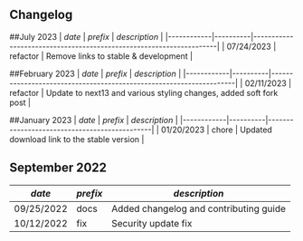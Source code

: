 ## Changelog

##July 2023
| *date*     | *prefix* | *description*                                                      |
|------------|----------|--------------------------------------------------------------------|
| 07/24/2023 | refactor | Remove links to stable & development |


##February 2023
| *date*     | *prefix* | *description*                                                      |
|------------|----------|--------------------------------------------------------------------|
| 02/11/2023 | refactor | Update to next13 and various styling changes, added soft fork post |


##January 2023
| *date*     | *prefix* | *description*                                |
|------------|----------|----------------------------------------------|
| 01/20/2023 | chore     | Updated download link to the stable version |


## September 2022
| *date*     | *prefix* | *description*                          |
|------------|----------|----------------------------------------|
| 09/25/2022 | docs     | Added changelog and contributing guide |
| 10/12/2022 | fix      | Security update fix                    |
